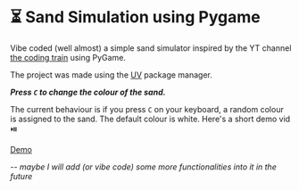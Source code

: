 # ⏳ Sand Simulation using Pygame

Vibe coded (well almost) a simple sand simulator inspired by the YT channel
[the coding train](https://www.youtube.com/@TheCodingTrain)  using PyGame. 

The project was made using the [UV](https://docs.astral.sh/uv/) package manager.

***Press ```C``` to change the colour of the sand.***

The current behaviour is if you press ```C``` on your keyboard, a random colour is assigned to the sand.
The default colour is white.
Here's a short demo vid ⏯️

[Demo](https://github.com/user-attachments/assets/2ec9591d-c501-4199-aa71-8f99d8b0ea03)

-- *maybe I will add (or vibe code) some more functionalities into it in the future*
